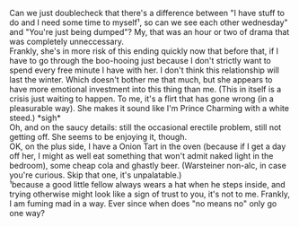 <p>Can we just doublecheck that there's a difference between "I have stuff to do and I need some time to myself¹, so can we see each other wednesday" and "You're just being dumped"? My, that was an hour or two of drama that was completely unneccessary. 
<br/>
Frankly, she's in more risk of this ending quickly now that before that, if I have to go through the boo-hooing just because I don't strictly want to spend every free minute I have with her. I don't think this relationship will last the winter. Which doesn't bother me that much, but she appears to have more emotional investment into this thing than me. (This in itself is a crisis just waiting to happen. To me, it's a flirt that has gone wrong (in a pleasurable way). She makes it sound like I'm Prince Charming with a white steed.) *sigh*
<br/>
Oh, and on the saucy details: still the occasional erectile problem, still not getting off. She seems to be enjoying it, though.
<br/>
OK, on the plus side, I have a Onion Tart in the oven (because if I get a day off her, I might as well eat something that won't admit naked light in the bedroom), some cheap cola and ghastly beer. (Warsteiner non-alc, in case you're curious. Skip that one, it's unpalatable.)
<br/>
¹because a good little fellow always wears a hat when he steps inside, and trying otherwise might look like a sign of trust to you, it's not to me. Frankly, I am fuming mad in a way. Ever since when does "no means no" only go one way?</p>
